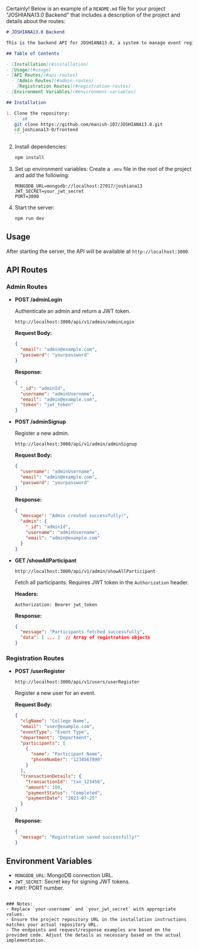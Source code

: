 Certainly! Below is an example of a `README.md` file for your project "JOSHIANA13.0 Backend" that includes a description of the project and details about the routes:

````markdown
# JOSHIANA13.0 Backend

This is the backend API for JOSHIANA13.0, a system to manage event registrations and admin operations. The API is built using Node.js, Express, MongoDB, and other libraries.

## Table of Contents

- [Installation](#installation)
- [Usage](#usage)
- [API Routes](#api-routes)
  - [Admin Routes](#admin-routes)
  - [Registration Routes](#registration-routes)
- [Environment Variables](#environment-variables)

## Installation

1. Clone the repository:
   ```sh
   git clone https://github.com/manish-107/JOSHIANA13.0.git
   cd joshiana13-0/frontend
   ```
````

2. Install dependencies:

   ```sh
   npm install
   ```

3. Set up environment variables:
   Create a `.env` file in the root of the project and add the following:

   ```
   MONGODB_URL=mongodb://localhost:27017/joshiana13
   JWT_SECRET=your_jwt_secret
   PORT=3000
   ```

4. Start the server:
   ```sh
   npm run dev
   ```

## Usage

After starting the server, the API will be available at `http://localhost:3000`.

## API Routes

### Admin Routes

- **POST /adminLogin**

  Authenticate an admin and return a JWT token.

  `http://localhost:3000/api/v1/admin/adminLogin`

  **Request Body:**

  ```json
  {
    "email": "admin@example.com",
    "password": "yourpassword"
  }
  ```

  **Response:**

  ```json
  {
    "_id": "adminId",
    "username": "adminUsername",
    "email": "admin@example.com",
    "token": "jwt_token"
  }
  ```

- **POST /adminSignup**

  Register a new admin.

  `http://localhost:3000/api/v1/admin/adminSignup`

  **Request Body:**

  ```json
  {
    "username": "adminUsername",
    "email": "admin@example.com",
    "password": "yourpassword"
  }
  ```

  **Response:**

  ```json
  {
    "message": "Admin created successfully!",
    "admin": {
      "_id": "adminId",
      "username": "adminUsername",
      "email": "admin@example.com"
    }
  }
  ```

- **GET /showAllParticipant**

  `http://localhost:3000/api/v1/admin/showAllParticipant`

  Fetch all participants. Requires JWT token in the `Authorization` header.

  **Headers:**

  ```
  Authorization: Bearer jwt_token
  ```

  **Response:**

  ```json
  {
    "message": "Participants fetched successfully",
    "data": [ ... ]  // Array of registration objects
  }
  ```

### Registration Routes

- **POST /userRegister**

  `http://localhost:3000/api/v1/users/userRegister`

  Register a new user for an event.

  **Request Body:**

  ```json
  {
    "clgName": "College Name",
    "email": "user@example.com",
    "eventType": "Event Type",
    "department": "Department",
    "participants": [
      {
        "name": "Participant Name",
        "phoneNumber": "1234567890"
      }
    ],
    "transactionDetails": {
      "transactionId": "txn_123456",
      "amount": 100,
      "paymentStatus": "Completed",
      "paymentDate": "2023-07-25"
    }
  }
  ```

  **Response:**

  ```json
  {
    "message": "Registration saved successfully!"
  }
  ```

## Environment Variables

- `MONGODB_URL`: MongoDB connection URL.
- `JWT_SECRET`: Secret key for signing JWT tokens.
- `PORT`: PORT number.

```

### Notes:
- Replace `your-username` and `your_jwt_secret` with appropriate values.
- Ensure the project repository URL in the installation instructions matches your actual repository URL.
- The endpoints and request/response examples are based on the provided code. Adjust the details as necessary based on the actual implementation.
```
